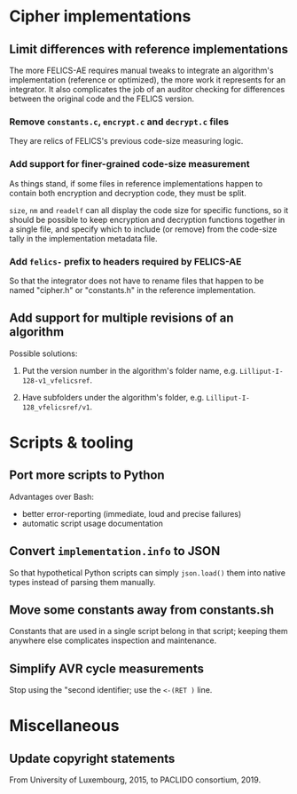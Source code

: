 # Cipher implementations

## Limit differences with reference implementations

The more FELICS-AE requires manual tweaks to integrate an algorithm's
implementation (reference or optimized), the more work it represents
for an integrator. It also complicates the job of an auditor checking
for differences between the original code and the FELICS version.

### Remove `constants.c`, `encrypt.c` and `decrypt.c` files

They are relics of FELICS's previous code-size measuring logic.

### Add support for finer-grained code-size measurement

As things stand, if some files in reference implementations happen to
contain both encryption and decryption code, they must be split.

`size`, `nm` and `readelf` can all display the code size for specific
functions, so it should be possible to keep encryption and decryption
functions together in a single file, and specify which to include (or
remove) from the code-size tally in the implementation metadata file.

### Add `felics-` prefix to headers required by FELICS-AE

So that the integrator does not have to rename files that happen to be
named "cipher.h" or "constants.h" in the reference implementation.

## Add support for multiple revisions of an algorithm

Possible solutions:

1. Put the version number in the algorithm's folder name,
   e.g. `Lilliput-I-128-v1_vfelicsref`.

2. Have subfolders under the algorithm's folder,
   e.g. `Lilliput-I-128_vfelicsref/v1`.

# Scripts & tooling

## Port more scripts to Python

Advantages over Bash:

- better error-reporting (immediate, loud and precise failures)
- automatic script usage documentation

## Convert `implementation.info` to JSON

So that hypothetical Python scripts can simply `json.load()` them into
native types instead of parsing them manually.

## Move some constants away from constants.sh

Constants that are used in a single script belong in that script;
keeping them anywhere else complicates inspection and maintenance.

## Simplify AVR cycle measurements

Stop using the "second identifier; use the `<-(RET )` line.

# Miscellaneous

## Update copyright statements

From University of Luxembourg, 2015, to PACLIDO consortium, 2019.
